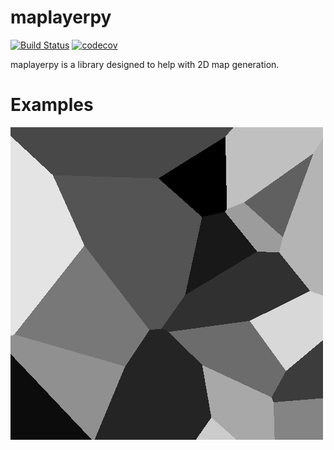 # maplayerpy
[![Build Status](https://travis-ci.org/LaurenceWarne/maplayerpy.svg?branch=master)](https://travis-ci.org/LaurenceWarne/maplayerpy)
[![codecov](https://codecov.io/gh/LaurenceWarne/maplayerpy/branch/master/graph/badge.svg)](https://codecov.io/gh/LaurenceWarne/maplayerpy)

maplayerpy is a library designed to help with 2D map generation.

# Examples

![Voronoi diagram](examples/voronoi.png)
